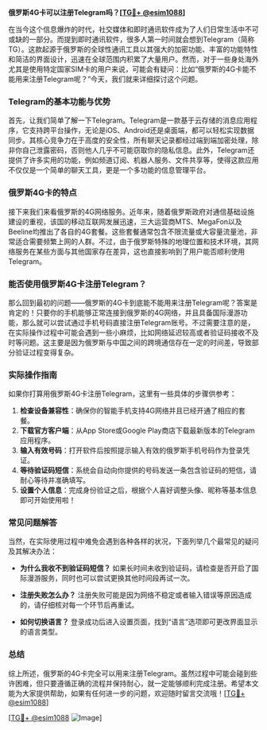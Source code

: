 **俄罗斯4G卡可以注册Telegram吗？[[TG💪+ @esim1088](https://t.me/s/esim1088)]**

在当今这个信息爆炸的时代，社交媒体和即时通讯软件成为了人们日常生活中不可或缺的一部分。而提到即时通讯软件，很多人第一时间就会想到Telegram（简称TG）。这款起源于俄罗斯的全球性通讯工具以其强大的加密功能、丰富的功能特性和简洁的界面设计，迅速在全球范围内积累了大量用户。然而，对于一些身处海外尤其是使用特定国家SIM卡的用户来说，可能会有疑问：比如“俄罗斯的4G卡能不能用来注册Telegram呢？”今天，我们就来详细探讨这个问题。

### Telegram的基本功能与优势

首先，让我们简单了解一下Telegram。Telegram是一款基于云存储的消息应用程序，它支持跨平台操作，无论是iOS、Android还是桌面端，都可以轻松实现数据同步。其核心竞争力在于高度的安全性，所有聊天记录都经过端到端加密处理，除非你自己泄露密码，否则他人几乎不可能窃取你的隐私信息。此外，Telegram还提供了许多实用的功能，例如频道订阅、机器人服务、文件共享等，使得这款应用不仅仅是一个简单的聊天工具，更是一个多功能的信息管理平台。

### 俄罗斯4G卡的特点

接下来我们来看俄罗斯的4G网络服务。近年来，随着俄罗斯政府对通信基础设施建设的重视，该国的移动互联网发展迅速，三大运营商MTS、MegaFon以及Beeline均推出了各自的4G套餐。这些套餐通常包含不限流量或大容量流量池，非常适合需要频繁上网的人群。不过，由于俄罗斯特殊的地理位置和技术环境，其网络服务在某些方面与其他国家存在差异，这也直接影响到了用户能否顺利使用Telegram。

### 能否使用俄罗斯4G卡注册Telegram？

那么回到最初的问题——俄罗斯的4G卡到底能不能用来注册Telegram呢？答案是肯定的！只要你的手机能够正常连接到俄罗斯的4G网络，并且具备国际漫游功能，那么就可以尝试通过手机号码直接注册Telegram账号。不过需要注意的是，在实际操作过程中可能会遇到一些小麻烦，比如网络延迟较高或者验证码接收不及时等问题。这主要是因为俄罗斯与中国之间的跨境通信存在一定的时间差，导致部分验证过程变得复杂。

### 实际操作指南

如果你打算用俄罗斯4G卡注册Telegram，这里有一些具体的步骤供参考：

1. **检查设备兼容性**：确保你的智能手机支持4G网络并且已经开通了相应的套餐。
2. **下载官方客户端**：从App Store或Google Play商店下载最新版本的Telegram应用程序。
3. **输入有效号码**：打开软件后按照提示输入有效的俄罗斯手机号码作为登录凭证。
4. **等待验证码短信**：系统会自动向你提供的号码发送一条包含验证码的短信，请耐心等待并准确填写。
5. **设置个人信息**：完成身份验证之后，根据个人喜好调整头像、昵称等基本信息即可开始使用啦！

### 常见问题解答

当然，在实际使用过程中难免会遇到各种各样的状况，下面列举几个最常见的疑问及其解决办法：

- **为什么我收不到验证码短信？**
  如果长时间未收到验证码，请检查是否开启了国际漫游服务，同时也可以尝试更换其他时间段再试一次。
  
- **注册失败怎么办？**
  注册失败可能是因为网络不稳定或者输入错误等原因造成的，请仔细核对每一个环节后再重试。

- **如何切换语言？**
  登录成功后进入设置页面，找到“语言”选项即可更改界面显示的语言类型。

### 总结

综上所述，俄罗斯的4G卡完全可以用来注册Telegram。虽然过程中可能会碰到些许困难，但只要遵循正确的流程并保持耐心，就一定能够顺利完成注册。希望本文能为大家提供帮助，如果有任何进一步的问题，欢迎随时留言交流哦！[[TG💪+ @esim1088](https://t.me/s/esim1088)]

[[TG💪+ @esim1088](https://t.me/s/esim1088) ![Image](https://i.postimg.cc/4NQfJmqS/Snipaste-2025-05-13-00-14-12.png)]
